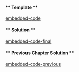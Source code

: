<!-- Add translation for the following page: https://learn.vyperlang.org/#/1/events
Do NOT change the code below. The below code runs the code editor -->

<!-- tabs:start -->

#### ** Template **

[embedded-code](../../assets/1/1.13-template-code.vy ':include :type=code embed-template')

#### ** Solution **

[embedded-code-final](../../assets/1/1.13-finished-code.vy ':include :type=code embed-final')

#### ** Previous Chapter Solution **

[embedded-code-previous](../../assets/1/1.12-finished-code.vy ':include :type=code embed-previous')

<!-- tabs:end -->
